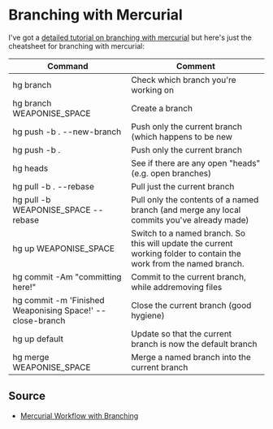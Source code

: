 # Branching with Mercurial

I've got a [detailed tutorial on branching with mercurial](https://secretgeek.net/branching) but here's just the cheatsheet for branching with mercurial:

|Command|Comment|
|-------|-------|
|hg branch | Check which branch you're working on|
|hg branch WEAPONISE_SPACE | Create a branch|
|hg push -b . --new-branch | Push only the current branch (which happens to be new|
|hg push -b . | Push only the current branch|
|hg heads | See if there are any open "heads" (e.g. open branches)|
|hg pull -b . --rebase | Pull just the current branch|
|hg pull -b WEAPONISE_SPACE --rebase | Pull only the contents of a named branch (and merge any local commits you've already made)|
|hg up WEAPONISE_SPACE | Switch to a named branch. So this will update the current working folder to contain the work from the named branch.|
|hg commit -Am "committing here!" | Commit to the current branch, while addremoving files|
|hg commit -m 'Finished Weaponising Space!' --close-branch | Close the current branch (good hygiene)|
|hg up default | Update so that the current branch is now the default branch|
|hg merge WEAPONISE_SPACE | Merge a named branch into the current branch|

## Source

* [Mercurial Workflow with Branching](https://secretgeek.net/branching)

